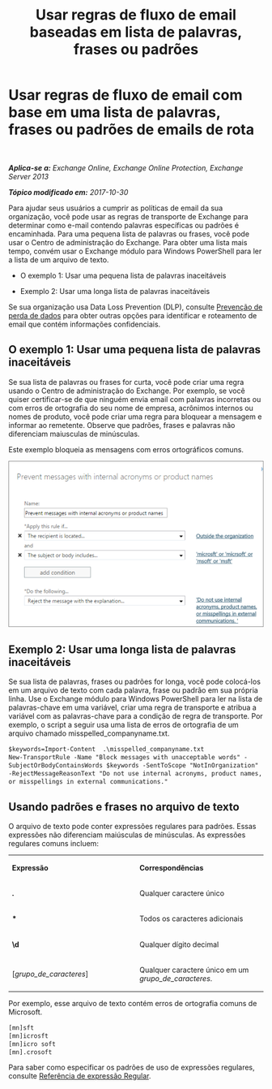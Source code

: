 ﻿---
title: 'Usar regras de fluxo de email baseadas em lista de palavras, frases ou padrões'
TOCTitle: Usar regras de fluxo de email com base em uma lista de palavras, frases ou padrões de emails de rota
ms:assetid: 4c5bee1b-58b5-4152-baef-86fa103050ae
ms:mtpsurl: https://technet.microsoft.com/pt-br/library/Dn951131(v=EXCHG.150)
ms:contentKeyID: 65210899
ms.date: 05/22/2018
mtps_version: v=EXCHG.150
ms.translationtype: MT
---

# Usar regras de fluxo de email com base em uma lista de palavras, frases ou padrões de emails de rota

 

_**Aplica-se a:** Exchange Online, Exchange Online Protection, Exchange Server 2013_

_**Tópico modificado em:** 2017-10-30_

Para ajudar seus usuários a cumprir as políticas de email da sua organização, você pode usar as regras de transporte de Exchange para determinar como e-mail contendo palavras específicas ou padrões é encaminhada. Para uma pequena lista de palavras ou frases, você pode usar o Centro de administração do Exchange. Para obter uma lista mais tempo, convém usar o Exchange módulo para Windows PowerShell para ler a lista de um arquivo de texto.

  - O exemplo 1: Usar uma pequena lista de palavras inaceitáveis

  - Exemplo 2: Usar uma longa lista de palavras inaceitáveis

Se sua organização usa Data Loss Prevention (DLP), consulte [Prevenção de perda de dados](technical-overview-of-dlp-data-loss-prevention-in-exchange.md) para obter outras opções para identificar e roteamento de email que contém informações confidenciais.

## O exemplo 1: Usar uma pequena lista de palavras inaceitáveis

Se sua lista de palavras ou frases for curta, você pode criar uma regra usando o Centro de administração do Exchange. Por exemplo, se você quiser certificar-se de que ninguém envia email com palavras incorretas ou com erros de ortografia do seu nome de empresa, acrônimos internos ou nomes de produto, você pode criar uma regra para bloquear a mensagem e informar ao remetente. Observe que padrões, frases e palavras não diferenciam maiusculas de minúsculas.

Este exemplo bloqueia as mensagens com erros ortográficos comuns.

![Regra mostrando o bloqueio de uma mensagem com base em padrões de texto](images/Dn951131.a8489cbb-be59-4890-ae30-1431703eeb88(EXCHG.150).png "Regra mostrando o bloqueio de uma mensagem com base em padrões de texto")

## Exemplo 2: Usar uma longa lista de palavras inaceitáveis

Se sua lista de palavras, frases ou padrões for longa, você pode colocá-los em um arquivo de texto com cada palavra, frase ou padrão em sua própria linha. Use o Exchange módulo para Windows PowerShell para ler na lista de palavras-chave em uma variável, criar uma regra de transporte e atribua a variável com as palavras-chave para a condição de regra de transporte. Por exemplo, o script a seguir usa uma lista de erros de ortografia de um arquivo chamado misspelled\_companyname.txt.

    $keywords=Import-Content  .\misspelled_companyname.txt
    New-TransportRule -Name "Block messages with unacceptable words" -SubjectOrBodyContainsWords $keywords -SentToScope "NotInOrganization" -RejectMessageReasonText "Do not use internal acronyms, product names, or misspellings in external communications."

## Usando padrões e frases no arquivo de texto

O arquivo de texto pode conter expressões regulares para padrões. Essas expressões não diferenciam maiúsculas de minúsculas. As expressões regulares comuns incluem:


<table>
<colgroup>
<col style="width: 50%" />
<col style="width: 50%" />
</colgroup>
<tbody>
<tr class="odd">
<td><p><strong>Expressão</strong></p></td>
<td><p><strong>Correspondências</strong></p></td>
</tr>
<tr class="even">
<td><p><strong>.</strong></p></td>
<td><p>Qualquer caractere único</p></td>
</tr>
<tr class="odd">
<td><p><strong>*</strong></p></td>
<td><p>Todos os caracteres adicionais</p></td>
</tr>
<tr class="even">
<td><p><strong>\d</strong></p></td>
<td><p>Qualquer dígito decimal</p></td>
</tr>
<tr class="odd">
<td><p>[<em>grupo_de_caracteres</em>]</p></td>
<td><p>Qualquer caractere único em um <em>grupo_de_caracteres</em>.</p></td>
</tr>
</tbody>
</table>


Por exemplo, esse arquivo de texto contém erros de ortografia comuns de Microsoft.

    [mn]sft
    [mn]icrosft
    [mn]icro soft
    [mn].crosoft

Para saber como especificar os padrões de uso de expressões regulares, consulte [Referência de expressão Regular](https://go.microsoft.com/fwlink/p/?linkid=532394).

